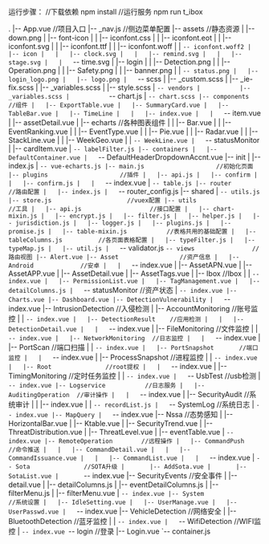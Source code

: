 运行步骤：
      //下载依赖
      npm install
      //运行服务
      npm run t_ibox

.
|-- App.vue                    //项目入口
|-- _nav.js                    //侧边菜单配置
|-- assets                     //静态资源
|   |-- down.png
|   |-- font-icon
|   |   |-- iconfont.css
|   |   |-- iconfont.eot
|   |   |-- iconfont.svg
|   |   |-- iconfont.ttf
|   |   |-- iconfont.woff
|   |   `-- iconfont.woff2
|   |-- icon
|   |   |-- clock.svg
|   |   |-- remind.svg
|   |   |-- stage.svg
|   |   `-- time.svg
|   |-- login
|   |   |-- Detection.png
|   |   |-- Operation.png
|   |   |-- Safety.png
|   |   |-- banner.png
|   |   `-- status.png
|   |-- login_logo.png
|   |-- logo.png
|   `-- scss
|       |-- _custom.scss
|       |-- _ie-fix.scss
|       |-- _variables.scss
|       |-- style.scss
|       `-- vendors
|           |-- _variables.scss
|           `-- chart.js
|               `-- chart.scss
|-- components                //组件
|   |-- ExportTable.vue
|   |-- SummaryCard.vue
|   |-- TableBar.vue
|   |-- TimeLine
|   |   |-- index.vue
|   |   `-- item.vue
|   |-- assetDetail.vue
|   |-- echarts                 //各种图表组件
|   |   |-- Bar.vue
|   |   |-- EventRanking.vue
|   |   |-- EventType.vue
|   |   |-- Pie.vue
|   |   |-- Radar.vue
|   |   |-- StackLine.vue
|   |   |-- WeekGeo.vue
|   |   `-- WeekLine.vue
|   `-- statusMonitor
|       |-- cardItem.vue
|       `-- labelFilter.js
|-- containers
|   |-- DefaultContainer.vue
|   `-- DefaultHeaderDropdownAccnt.vue
|-- init
|   |-- index.js
|   `-- vue-echarts.js
|-- main.js                    //初始化页面
|-- plugins                    //插件
|   |-- api.js
|   |-- confirm
|   |   |-- confirm.js
|   |   `-- index.vue
|   `-- table.js
|-- router                     //路由配置
|   |-- index.js
|   `-- router_config.js
|-- shared
|   `-- utils.js
|-- store.js                     //vuex配置
|-- utils                      //工具
|   |-- api.js                   //接口配置
|   |-- chart-mixin.js
|   |-- encrypt.js
|   |-- filter.js
|   |-- helper.js
|   |-- jurisdiction.js
|   |-- logger.js
|   |-- plugins.js
|   |-- promise.js
|   |-- table-mixin.js           //表格共用的基础配置
|   |-- tableColumns.js          //各页面表格配置
|   |-- typeFilter.js
|   |-- typeMap.js
|   |-- util.js
|   `-- validator.js
`-- views                //路由视图
    |-- Alert.vue
    |-- Asset                 //资产信息
    |   |-- Android             //安卓
    |   |   `-- index.vue
    |   |-- AssetAPN.vue
    |   |-- AssetAPP.vue
    |   |-- AssetDetail.vue
    |   |-- AssetTags.vue
    |   |-- Ibox                //Ibox
    |   |   `-- index.vue
    |   |-- PermissionList.vue
    |   |-- TagManagement.vue
    |   |-- detailColumns.js
    |   `-- statusMonitor       //资产状态
    |       `-- index.vue
    |-- Charts.vue
    |-- Dashboard.vue
    |-- DetectionVulnerability
    |   `-- index.vue
    |-- IntrusionDetection   //入侵检测
    |   |-- AccountMonitoring  //账号监控
    |   |   `-- index.vue
    |   |-- DetectionResult    //应用检测
    |   |   |-- DetectionDetail.vue
    |   |   `-- index.vue
    |   |-- FileMonitoring     //文件监控
    |   |   `-- index.vue
    |   |-- NetworkMonitoring  //日志监控
    |   |   `-- index.vue
    |   |-- PortScan           //端口扫描
    |   |   `-- index.vue
    |   |-- PortSnapshot       //端口监控
    |   |   `-- index.vue
    |   |-- ProcessSnapshot    //进程监控
    |   |   `-- index.vue
    |   |-- Root               //root提权
    |   |   `-- index.vue
    |   |-- TimingMonitoring   //定时任务监控
    |   |   `-- index.vue
    |   `-- UsbTest            //usb检测
    |       `-- index.vue
    |-- Logservice           //日志服务
    |   |-- AuditingOperation  //审计操作
    |   |   `-- index.vue
    |   |-- SecurityAudit      //系统审计
    |   |   |-- index.vue
    |   |   `-- recordList.js
    |   `-- SystemLog          //系统日志
    |       `-- index.vue
    |-- MapQuery
    |   `-- index.vue
    |-- Nssa                   //态势感知
    |   |-- HorizontalBar.vue
    |   |-- Ktable.vue
    |   |-- SecurityTrend.vue
    |   |-- ThreatDistribution.vue
    |   |-- ThreatLevel.vue
    |   |-- eventTable.vue
    |   `-- index.vue
    |-- RemoteOperation        //远程操作
    |   |-- CommandPush        //命令推送
    |   |   |-- CommandDetail.vue
    |   |   |-- CommandIssuance.vue
    |   |   |-- CommandList.vue
    |   |   `-- index.vue
    |   `-- Sota               //SOTA升级
    |       |-- AddSota.vue
    |       |-- SotaList.vue
    |       `-- index.vue
    |-- SecurityEvents         //安全事件
    |   |-- detail.vue
    |   |-- detailColumns.js
    |   |-- eventDetailColumns.js
    |   |-- filterMenu.js
    |   |-- filterMenu.vue
    |   `-- index.vue
    |-- System                 //系统设置
    |   |-- IdleSetting.vue
    |   |-- UserManage.vue
    |   |-- UserPasswd.vue
    |   `-- index.vue
    |-- VehicleDetection     //网络安全
    |   |-- BluetoothDetection //蓝牙监控
    |   |   `-- index.vue
    |   `-- WifiDetection      //WIFI监控
    |       `-- index.vue
    `-- login                  //登录
        |-- Login.vue
        `-- container.js
